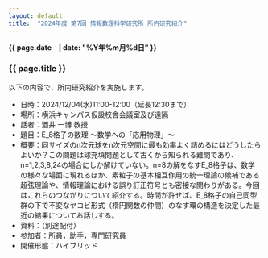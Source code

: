 ```yaml
---
layout: default
title:  "2024年度 第7回 情報数理科学研究所 所内研究紹介"
---
```

**{{ page.date　| date: "%Y年%m月%d日" }}**

### {{ page.title }}

以下の内容で、所内研究紹介を実施します。

- 日時：2024/12/04(水)11:00-12:00（延長12:30まで）
- 場所：横浜キャンパス仮設校舎会議室及び遠隔
- 話者：酒井 一博 教授
- 題目：E_8格子の数理 〜数学への「応用物理」〜
- 概要：同サイズのn次元球をn次元空間に最も効率よく詰めるにはどうしたらよいか？この問題は球充填問題として古くから知られる難問であり、n=1,2,3,8,24の場合にしか解けていない。n=8の解をなすE_8格子は、数学の様々な場面に現れるほか、素粒子の基本相互作用の統一理論の候補である超弦理論や、情報理論における誤り訂正符号とも密接な関わりがある。今回はこれらのつながりについて紹介する。時間が許せば、E_8格子の自己同型群の下で不変なヤコビ形式（楕円関数の仲間）のなす環の構造を決定した最近の結果についてお話しする。
- 資料：（別途配付）
- 参加者：所員，助手，専門研究員
- 開催形態：ハイブリッド
